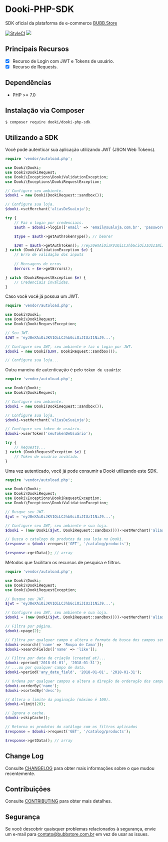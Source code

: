 # Dooki-PHP-SDK

SDK oficial da plataforma de e-commerce [BUBB.Store](https://www.bubbstore.com.br)

[![StyleCI](https://styleci.io/repos/118114699/shield?branch=master)](https://styleci.io/repos/118114699) <a href="https://codeclimate.com/github/bubbstore/dooki-php-sdk/maintainability"><img src="https://api.codeclimate.com/v1/badges/8103a9eeee26e720c90b/maintainability" /></a>

## Principais Recursos

* [x] Recurso de Login com JWT e Tokens de usuário.
* [x] Recurso de Requests.

## Dependências

* PHP >= 7.0

## Instalação via Composer

```bash
$ composer require dooki/dooki-php-sdk
```

## Utilizando a SDK

Você pode autenticar sua aplicação utilizando JWT (JSON Web Tokens).

```php
require 'vendor/autoload.php';

use Dooki\Dooki;
use Dooki\DookiRequest;
use Dooki\Exceptions\DookiValidationException;
use Dooki\Exceptions\DookiRequestException;

// Configure seu ambiente.
$dooki = new Dooki(DookiRequest::sandbox());

// Configure sua loja.
$dooki->setMerchant('aliasDeSuaLoja');

try {
	// Faz o login por credenciais.
	$auth = $dooki->login(['email' => 'email@sualoja.com.br', 'password' => 'senha']);

	$type = $auth->getAuthTokenType(); // bearer

	$JWT = $auth->getAuthToken(); //eyJ0eXAiOiJKV1QiLCJhbGciOiJIUzI1NiJ9...
} catch (DookiValidationException $e) {
    // Erro de validação dos inputs
    
    // Mensagens de erros
    $errors = $e->getErrors();

} catch (DookiRequestException $e) {
	// Credenciais inválidas.
}
```

Caso você você já possua um JWT.

```php
require 'vendor/autoload.php';

use Dooki\Dooki;
use Dooki\DookiRequest;
use Dooki\DookiRequestException;

// Seu JWT.
$JWT = 'eyJ0eXAiOiJKV1QiLCJhbGciOiJIUzI1NiJ9...';

// Configure seu JWT, seu ambiente e faz o login por JWT.
$dooki = new Dooki($JWT, DookiRequest::sandbox());

// Configure sua loja...
```

Outra maneira de autenticação é pelo `token de usuário`:

```php
require 'vendor/autoload.php';

use Dooki\Dooki;
use Dooki\DookiRequest;

// Configure seu ambiente.
$dooki = new Dooki(DookiRequest::sandbox());

// Configure sua loja.
$dooki->setMerchant('aliasDeSuaLoja');

// Configure seu token de usuário.
$dooki->userToken('seuTokenDeUsuário');

try {
	// Requests...
} catch (DookiRequestException $e) {
	// Token de usuário inválido.
}
```

Uma vez autenticado, você já pode consumir a Dooki utilizando este SDK.

```php
require 'vendor/autoload.php';

use Dooki\Dooki;
use Dooki\DookiRequest;
use Dooki\Exceptions\DookiRequestException;
use Dooki\Exceptions\DookiValidationException;

// Busque seu JWT.
$jwt = 'eyJ0eXAiOiJKV1QiLCJhbGciOiJIUzI1NiJ9...';

// Configure seu JWT, seu ambiente e sua loja.
$dooki = (new Dooki($jwt, DookiRequest::sandbox()))->setMerchant('aliasDeSuaLoja');

// Busca o catalogo de produtos da sua loja no Dooki.
$response = $dooki->request('GET', '/catalog/products');

$response->getData(); // array
```

Métodos que facilitam os recursos de pesquisa e filtros.

```php
require 'vendor/autoload.php';

use Dooki\Dooki;
use Dooki\DookiRequest;
use Dooki\DookiRequestException;

// Busque seu JWT.
$jwt = 'eyJ0eXAiOiJKV1QiLCJhbGciOiJIUzI1NiJ9...';

// Configure seu JWT, seu ambiente e sua loja.
$dooki = (new Dooki($jwt, DookiRequest::sandbox()))->setMerchant('aliasDeSuaLoja');

// Filtra por página.
$dooki->page(2);

// Filtra por qualquer campo e altera o formato de busca dos campos sendo filtrados (LIKE).
$dooki->search(['name' => 'Roupa de Cama']);
$dooki->searchFields(['name' => 'like']);

// Filtra por data de criação (created_at)...
$dooki->period('2018-01-01', '2018-01-31');
// ...ou por qualquer campo de data.
$dooki->period('any_date_field', '2018-01-01', '2018-01-31');

// Ordena por qualquer campos e altera a direção de orderação dos campos sendo ordenados.
$dooki->orderBy('name');
$dooki->sortedBy('desc');

// Altera o limite da paginação (máximo é 100).
$dooki->limit(20);

// Ignora o cache.
$dooki->skipCache();

// Retorna os produtos do catálogo com os filtros aplicados
$response = $dooki->request('GET', '/catalog/products');

$response->getData(); // array
```

## Change Log

Consulte [CHANGELOG](.github/CHANGELOG.md) para obter mais informações sobre o que mudou recentemente.

## Contribuições

Consulte [CONTRIBUTING](.github/CONTRIBUTING.md) para obter mais detalhes.

## Segurança

Se você descobrir quaisquer problemas relacionados à segurança, envie um e-mail para contato@bubbstore.com.br em vez de usar as issues.